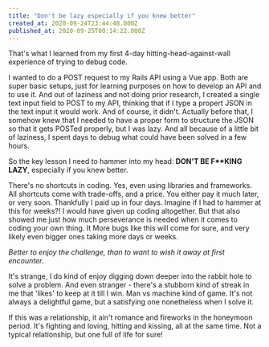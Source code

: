 ```yaml
---
title: "Don't be lazy especially if you knew better"
created_at: 2020-09-24T23:44:48.000Z
published_at: 2020-09-25T00:14:22.000Z
---
```

That's what I learned from my first 4-day hitting-head-against-wall experience of trying to debug code. 

I wanted to do a POST request to my Rails API using a Vue app. Both are super basic setups, just for learning purposes on how to develop an API and to use it. And out of laziness and not doing prior research, I created a single text input field to POST to my API, thinking that if I type a propert JSON in the text input it would work. And of course, it didn't. Actually before that, I somehow knew that I needed to have a proper form to structure the JSON so that it gets POSTed properly, but I was lazy. And all because of a little bit of laziness, I spent days to debug what could have been solved in a few hours. 

So the key lesson I need to hammer into my head: **DON'T BE F\*\*KING LAZY**, especially if you knew better. 

There's no shortcuts in coding. Yes, even using libraries and frameworks. All shortcuts come with trade-offs, and a price. You either pay it much later, or very soon. Thankfully I paid up in four days. Imagine if I had to hammer at this for weeks?! I would have given up coding altogether. But that also showed me just how much perseverance is needed when it comes to coding your own thing. It More bugs like this will come for sure, and very likely even bigger ones taking more days or weeks. 

_Better to enjoy the challenge, than to want to wish it away at first encounter._

It's strange, I do kind of enjoy digging down deeper into the rabbit hole to solve a problem. And even stranger - there's a stubborn kind of streak in me that 'likes' to keep at it till I win. Man vs machine kind of game. It's not always a delightful game, but a satisfying one nonetheless when I solve it. 

If this was a relationship, it ain't romance and fireworks in the honeymoon period. It's fighting and loving, hitting and kissing, all at the same time. Not a typical relationship, but one full of life for sure!
